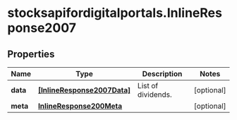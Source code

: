 # stocksapifordigitalportals.InlineResponse2007

## Properties

Name | Type | Description | Notes
------------ | ------------- | ------------- | -------------
**data** | [**[InlineResponse2007Data]**](InlineResponse2007Data.md) | List of dividends. | [optional] 
**meta** | [**InlineResponse200Meta**](InlineResponse200Meta.md) |  | [optional] 



